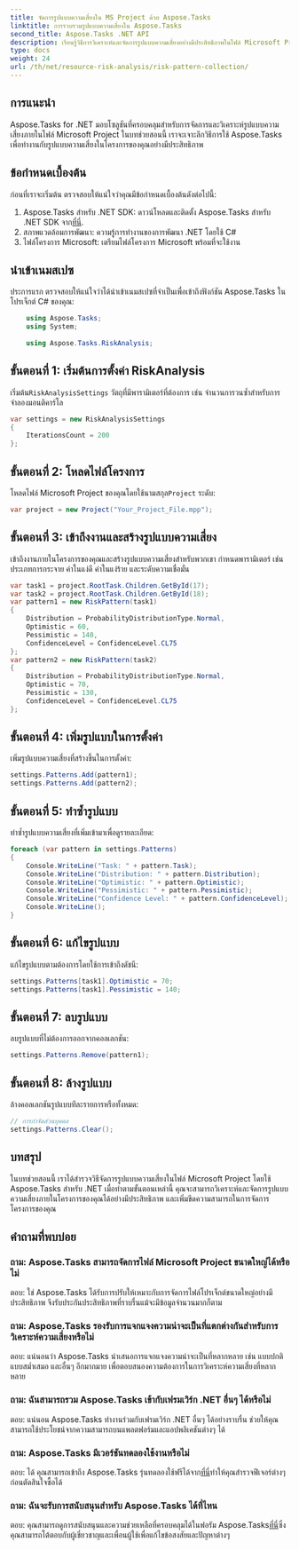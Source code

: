 ```yaml
---
title: จัดการรูปแบบความเสี่ยงใน MS Project ด้วย Aspose.Tasks
linktitle: การรวบรวมรูปแบบความเสี่ยงใน Aspose.Tasks
second_title: Aspose.Tasks .NET API
description: เรียนรู้วิธีการวิเคราะห์และจัดการรูปแบบความเสี่ยงอย่างมีประสิทธิภาพในไฟล์ Microsoft Project โดยใช้ Aspose.Tasks สำหรับ .NET
type: docs
weight: 24
url: /th/net/resource-risk-analysis/risk-pattern-collection/
---
```

## การแนะนำ
Aspose.Tasks for .NET มอบโซลูชันที่ครอบคลุมสำหรับการจัดการและวิเคราะห์รูปแบบความเสี่ยงภายในไฟล์ Microsoft Project ในบทช่วยสอนนี้ เราจะเจาะลึกวิธีการใช้ Aspose.Tasks เพื่อทำงานกับรูปแบบความเสี่ยงในโครงการของคุณอย่างมีประสิทธิภาพ
## ข้อกำหนดเบื้องต้น
ก่อนที่เราจะเริ่มต้น ตรวจสอบให้แน่ใจว่าคุณมีข้อกำหนดเบื้องต้นดังต่อไปนี้:
1.  Aspose.Tasks สำหรับ .NET SDK: ดาวน์โหลดและติดตั้ง Aspose.Tasks สำหรับ .NET SDK จาก[ที่นี่](https://releases.aspose.com/tasks/net/).
2. สภาพแวดล้อมการพัฒนา: ความรู้การทำงานของการพัฒนา .NET โดยใช้ C#
3. ไฟล์โครงการ Microsoft: เตรียมไฟล์โครงการ Microsoft พร้อมที่จะใช้งาน

## นำเข้าเนมสเปซ
ประการแรก ตรวจสอบให้แน่ใจว่าได้นำเข้าเนมสเปซที่จำเป็นเพื่อเข้าถึงฟังก์ชัน Aspose.Tasks ในโปรเจ็กต์ C# ของคุณ:
```csharp
    using Aspose.Tasks;
    using System;
    
    using Aspose.Tasks.RiskAnalysis;
```
## ขั้นตอนที่ 1: เริ่มต้นการตั้งค่า RiskAnalysis
 เริ่มต้น`RiskAnalysisSettings` วัตถุที่มีพารามิเตอร์ที่ต้องการ เช่น จำนวนการวนซ้ำสำหรับการจำลองมอนติคาร์โล
```csharp
var settings = new RiskAnalysisSettings
{
    IterationsCount = 200
};
```
## ขั้นตอนที่ 2: โหลดไฟล์โครงการ
 โหลดไฟล์ Microsoft Project ของคุณโดยใช้นามสกุล`Project` ระดับ:
```csharp
var project = new Project("Your_Project_File.mpp");
```
## ขั้นตอนที่ 3: เข้าถึงงานและสร้างรูปแบบความเสี่ยง
เข้าถึงงานภายในโครงการของคุณและสร้างรูปแบบความเสี่ยงสำหรับพวกเขา กำหนดพารามิเตอร์ เช่น ประเภทการกระจาย ค่าในแง่ดี ค่าในแง่ร้าย และระดับความเชื่อมั่น
```csharp
var task1 = project.RootTask.Children.GetById(17);
var task2 = project.RootTask.Children.GetById(18);
var pattern1 = new RiskPattern(task1)
{
    Distribution = ProbabilityDistributionType.Normal,
    Optimistic = 60,
    Pessimistic = 140,
    ConfidenceLevel = ConfidenceLevel.CL75
};
var pattern2 = new RiskPattern(task2)
{
    Distribution = ProbabilityDistributionType.Normal,
    Optimistic = 70,
    Pessimistic = 130,
    ConfidenceLevel = ConfidenceLevel.CL75
};
```
## ขั้นตอนที่ 4: เพิ่มรูปแบบในการตั้งค่า
เพิ่มรูปแบบความเสี่ยงที่สร้างขึ้นในการตั้งค่า:
```csharp
settings.Patterns.Add(pattern1);
settings.Patterns.Add(pattern2);
```
## ขั้นตอนที่ 5: ทำซ้ำรูปแบบ
ทำซ้ำรูปแบบความเสี่ยงที่เพิ่มเข้ามาเพื่อดูรายละเอียด:
```csharp
foreach (var pattern in settings.Patterns)
{
    Console.WriteLine("Task: " + pattern.Task);
    Console.WriteLine("Distribution: " + pattern.Distribution);
    Console.WriteLine("Optimistic: " + pattern.Optimistic);
    Console.WriteLine("Pessimistic: " + pattern.Pessimistic);
    Console.WriteLine("Confidence Level: " + pattern.ConfidenceLevel);
    Console.WriteLine();
}
```
## ขั้นตอนที่ 6: แก้ไขรูปแบบ
แก้ไขรูปแบบตามต้องการโดยใช้การเข้าถึงดัชนี:
```csharp
settings.Patterns[task1].Optimistic = 70;
settings.Patterns[task1].Pessimistic = 140;
```
## ขั้นตอนที่ 7: ลบรูปแบบ
ลบรูปแบบที่ไม่ต้องการออกจากคอลเลกชัน:
```csharp
settings.Patterns.Remove(pattern1);
```
## ขั้นตอนที่ 8: ล้างรูปแบบ
ล้างคอลเลกชันรูปแบบทีละรายการหรือทั้งหมด:
```csharp
// การกำจัดส่วนบุคคล
settings.Patterns.Clear();
```

## บทสรุป
ในบทช่วยสอนนี้ เราได้สำรวจวิธีจัดการรูปแบบความเสี่ยงในไฟล์ Microsoft Project โดยใช้ Aspose.Tasks สำหรับ .NET เมื่อทำตามขั้นตอนเหล่านี้ คุณจะสามารถวิเคราะห์และจัดการรูปแบบความเสี่ยงภายในโครงการของคุณได้อย่างมีประสิทธิภาพ และเพิ่มขีดความสามารถในการจัดการโครงการของคุณ
## คำถามที่พบบ่อย
### ถาม: Aspose.Tasks สามารถจัดการไฟล์ Microsoft Project ขนาดใหญ่ได้หรือไม่
ตอบ: ใช่ Aspose.Tasks ได้รับการปรับให้เหมาะกับการจัดการไฟล์โปรเจ็กต์ขนาดใหญ่อย่างมีประสิทธิภาพ จึงรับประกันประสิทธิภาพที่ราบรื่นแม้จะมีข้อมูลจำนวนมากก็ตาม
### ถาม: Aspose.Tasks รองรับการแจกแจงความน่าจะเป็นที่แตกต่างกันสำหรับการวิเคราะห์ความเสี่ยงหรือไม่
ตอบ: แน่นอนว่า Aspose.Tasks นำเสนอการแจกแจงความน่าจะเป็นที่หลากหลาย เช่น แบบปกติ แบบสม่ำเสมอ และอื่นๆ อีกมากมาย เพื่อตอบสนองความต้องการในการวิเคราะห์ความเสี่ยงที่หลากหลาย
### ถาม: ฉันสามารถรวม Aspose.Tasks เข้ากับเฟรมเวิร์ก .NET อื่นๆ ได้หรือไม่
ตอบ: แน่นอน Aspose.Tasks ทำงานร่วมกับเฟรมเวิร์ก .NET อื่นๆ ได้อย่างราบรื่น ช่วยให้คุณสามารถใช้ประโยชน์จากความสามารถบนแพลตฟอร์มและแอปพลิเคชันต่างๆ ได้
### ถาม: Aspose.Tasks มีเวอร์ชันทดลองใช้งานหรือไม่
 ตอบ: ได้ คุณสามารถเข้าถึง Aspose.Tasks รุ่นทดลองใช้ฟรีได้จาก[ที่นี่](https://releases.aspose.com/)ทำให้คุณสำรวจฟีเจอร์ต่างๆ ก่อนตัดสินใจซื้อได้
### ถาม: ฉันจะรับการสนับสนุนสำหรับ Aspose.Tasks ได้ที่ไหน
 ตอบ: คุณสามารถดูการสนับสนุนและความช่วยเหลือที่ครอบคลุมได้ในฟอรัม Aspose.Tasks[ที่นี่](https://forum.aspose.com/c/tasks/15)ซึ่งคุณสามารถโต้ตอบกับผู้เชี่ยวชาญและเพื่อนผู้ใช้เพื่อแก้ไขข้อสงสัยและปัญหาต่างๆ